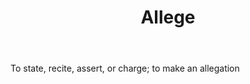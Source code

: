 ---
title: Allege
letter: A
permalink: "/definitions/allege.html"
body: To state, recite, assert, or charge; to make an allegation
published_at: '2018-07-07'
layout: post
---